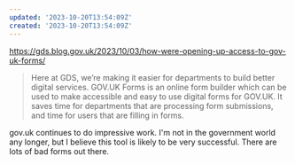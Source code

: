 ```yaml
---
updated: '2023-10-20T13:54:09Z'
created: '2023-10-20T13:54:09Z'
---
```

https://gds.blog.gov.uk/2023/10/03/how-were-opening-up-access-to-gov-uk-forms/

> Here at GDS, we’re making it easier for departments to build better digital services. GOV.UK Forms is an online form builder which can be used to make accessible and easy to use digital forms for GOV.UK. It saves time for departments that are processing form submissions, and time for users that are filling in forms.

gov.uk continues to do impressive work. I'm not in the government world any longer, but I believe this tool is likely to be very successful. There are lots of bad forms out there.